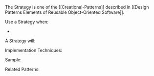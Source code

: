 The Strategy is one of the [[Creational-Patterns]] described in [[Design Patterns Elements of Reusable Object-Oriented Software]].

Use a Strategy when:

* 

A Strategy will:

Implementation Techniques:

Sample:

Related Patterns: